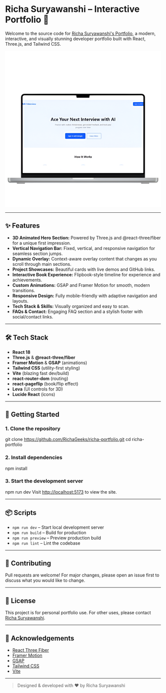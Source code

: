 ﻿# Richa Suryawanshi – Interactive Portfolio 🚀

Welcome to the source code for [Richa Suryawanshi's Portfolio](https://github.com/RichaGeeks), a modern, interactive, and visually stunning developer portfolio built with React, Three.js, and Tailwind CSS.

![Portfolio Screenshot](./public/images/mockaiproj.png)

---

## ✨ Features

- **3D Animated Hero Section:** Powered by Three.js and @react-three/fiber for a unique first impression.
- **Vertical Navigation Bar:** Fixed, vertical, and responsive navigation for seamless section jumps.
- **Dynamic Overlay:** Context-aware overlay content that changes as you scroll through main sections.
- **Project Showcases:** Beautiful cards with live demos and GitHub links.
- **Interactive Book Experience:** Flipbook-style timeline for experience and achievements.
- **Custom Animations:** GSAP and Framer Motion for smooth, modern transitions.
- **Responsive Design:** Fully mobile-friendly with adaptive navigation and layouts.
- **Tech Stack & Skills:** Visually organized and easy to scan.
- **FAQs & Contact:** Engaging FAQ section and a stylish footer with social/contact links.

---

## 🛠️ Tech Stack

- **React 18**
- **Three.js** & **@react-three/fiber**
- **Framer Motion** & **GSAP** (animations)
- **Tailwind CSS** (utility-first styling)
- **Vite** (blazing fast dev/build)
- **react-router-dom** (routing)
- **react-pageflip** (book/flip effect)
- **Leva** (UI controls for 3D)
- **Lucide React** (icons)

---

## 🚀 Getting Started

### 1. Clone the repository
git clone https://github.com/RichaGeeks/richa-portfolio.git cd richa-portfolio


### 2. Install dependencies
npm install


### 3. Start the development server
npm run dev
Visit [http://localhost:5173](http://localhost:5173) to view the site.

---

## 📦 Scripts

- `npm run dev` – Start local development server
- `npm run build` – Build for production
- `npm run preview` – Preview production build
- `npm run lint` – Lint the codebase


---

## 🤝 Contributing

Pull requests are welcome! For major changes, please open an issue first to discuss what you would like to change.

---

## 📄 License

This project is for personal portfolio use. For other uses, please contact [Richa Suryawanshi](https://linkedin.com/in/richa-geeks).

---

## 🙏 Acknowledgements

- [React Three Fiber](https://docs.pmnd.rs/react-three-fiber/)
- [Framer Motion](https://www.framer.com/motion/)
- [GSAP](https://greensock.com/gsap/)
- [Tailwind CSS](https://tailwindcss.com/)
- [Vite](https://vitejs.dev/)

---

> Designed & developed with ❤️ by Richa Suryawanshi




